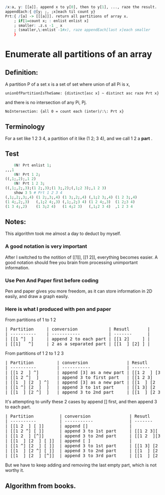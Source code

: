 ~~~q
/x:a, y: [[a]]. append x to y[0], then to y[1], ..., raze the result.
appendEach:{ @[y; ;, ;x]each til count y}
Prt:{ /[a] -> [[[a]]]. return all partitions of array x.
    ; if[1=count x; : enlist enlist x]
    ; smaller: .z.s -1 _ x
    ; (smaller,\:enlist -1#x), raze appendEach[last x]each smaller
    }
~~~
# Enumerate all partitions of an array

## Definition:

A partition P of a set x is a set of set where union of all Pi is x,

    unionOfPartitionIsTheSame: {distinct[asc x] ~ distinct asc raze Prt x}

and there is no intersection of any Pi, Pj.

    NoIntersection: {all 0 = count each (inter)/:\: Prt x}

## Terminology
For a set like 1 2 3 4, a partition of it like (1 2; 3 4), and we call 1 2 a **part** .

## Test
~~~q
    0N! Prt enlist 1;
,,,1
    0N! Prt 1 2;
((,1;,2);,1 2)
    0N! Prt 1 2 3;
((,1;,2;,3);(1 2;,3);(1 3;,2);(,1;2 3);,1 2 3)
    show 3 5 # Prt 1 2 3 4
(,1;,2;,3;,4) (1 2;,3;,4) (1 3;,2;,4) (,1;2 3;,4) (1 2 3;,4)
(1 4;,2;,3)   (,1;2 4;,3) (,1;,2;3 4) (1 2 4;,3)  (1 2;3 4) 
(1 3 4;,2)    (1 3;2 4)   (1 4;2 3)   (,1;2 3 4)  ,1 2 3 4  
~~~

## Notes:
This algorithm took me almost a day to deduct by myself.

### A good notation is very important
After I switched to the notition of [[1]], [[1 2]], everything becomes easier. A good notation should free you brain
from processing unimportant information.

### Use Pen And Paper first before coding
Pen and paper gives you more freedom, as it can store information in 2D easily, and draw a graph easily.

### Here is what I produced with pen and paper

From partitions of 1 to 1 2

<pre>
| Partition     | conversion            | Resutl       |
| ----------    | -----------           | -------      |
| [[1 ^]  ]     | append 2 to each part | [[1 2]     ] |
| [[1]   ^]     | 2 as a separated part | [[1  ] [2] ] |
</pre>
From partitions of 1 2 to 1 2 3
<pre>
| Partition         | conversion               | Resutl              |
| ----------        | -----------              | -------             |
| [[1 2  ] ^]       | append [3] as a new part | [[1 2  ] [3]]       |
| [[1 2 ^]  ]       | append 3 to first part   | [[1 2 3]    ]       |
| [[1  ] [2  ] ^]   | append [3] as a new part | [[1  ] [2  ] [3] ]  |
| [[1 ^] [2  ]  ]   | append 3 to 1st part     | [[1 3] [2  ]     ]  |
| [[1  ] [2 ^]  ]   | append 3 to 2nd part     | [[1  ] [2 3]     ]  |
</pre>
It's attempting to unify these 2 cases by append [] first, and then append 3 to each part.

<pre>
| Partition          | conversion               | Resutl             |
| ----------         | -----------              | -------            |
| [[1 2  ] [ ]]      | append []                |                    |
| [[1 2 ^] [ ]]      | append 3 to 1st part     | [[1 2 3][ ]]       |
| [[1 2  ] [^]]      | append 3 to 2nd part     | [[1 2  ][3]]       |
| [[1  ] [2  ] [ ]]  | append [ ]               |                    |
| [[1 ^] [2  ] [ ]]  | append 3 to 1st part     | [[1 3] [2  ] [ ] ] |
| [[1  ] [2 ^] [ ]]  | append 3 to 2nd part     | [[1  ] [2 3] [ ] ] |
| [[1  ] [2  ] [^]]  | append 3 to 3rd part     | [[1  ] [2  ] [3] ] |
</pre>
But we have to keep adding and removing the last empty part, which is not worthy it.

## Algorithm from books.
